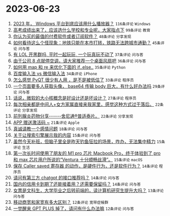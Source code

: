 # 2023-06-23

1. [2023 年， Windows 平台到底应该用什么播放器？](https://www.v2ex.com/t/951012) `116条评论` `Windows`
1. [高考成绩出来了，应该选什么学校和专业呢，大家指点下](https://www.v2ex.com/t/950983) `99条评论` `教育`
1. [你认为买的最值的付费软件或者订阅软件？](https://www.v2ex.com/t/951081) `48条评论` `分享发现`
1. [如何看待这么个怪现象：地铁只能在本市打转，铁路无法跨城市通勤？](https://www.v2ex.com/t/951021) `45条评论` `问与答`
1. [有 LOL 开黑群吗, 平时一起玩玩, 一个玩真玩不动了](https://www.v2ex.com/t/950976) `37条评论` `问与答`
1. [由于公司 8 点就停空调，请大家推荐一个桌面风扇吧](https://www.v2ex.com/t/951006) `36条评论` `问与答`
1. [如何用 map 和 re 来优化下面的 if..else..](https://www.v2ex.com/t/951017) `35条评论` `Python`
1. [百度输入法 vs 微信输入法](https://www.v2ex.com/t/950978) `34条评论` `iPhone`
1. [怎么感觉 PyQT 很少有人用 ，是不是被低估了](https://www.v2ex.com/t/951057) `33条评论` `程序员`
1. [一个页面要多人获取头像， base64 传输 body 巨大，有什么好办法吗](https://www.v2ex.com/t/950999) `29条评论` `问与答`
1. [话说，微软的大小核概念是好设计还是坏设计？](https://www.v2ex.com/t/951087) `27条评论` `程序员`
1. [每次相亲都是中间人+女方家属直接来我家里，感觉这种方式过于落后。](https://www.v2ex.com/t/951037) `22条评论` `分享发现`
1. [前列腺炎药物分享------舍尼通®普适泰片。](https://www.v2ex.com/t/951008) `22条评论` `分享发现`
1. [APP 赠送激活码 ~](https://www.v2ex.com/t/951030) `21条评论` `Apple`
1. [真诚请教一个感情问题](https://www.v2ex.com/t/951084) `18条评论` `问与答`
1. [关于让搜索引擎展示我的内容](https://www.v2ex.com/t/951009) `15条评论` `问与答`
1. [虽然今天补班，但脑子里全是昨天钓鱼狂拉的场景，咋办，无法集中精力](https://www.v2ex.com/t/950991) `15条评论` `生活`
1. [第一次长时间使用了朋友的 M1 pro 芯片 Macbook Pro，终于体验到了 pro 和 max 芯片用户所说的“Ventura 十分顺畅丝滑”。](https://www.v2ex.com/t/950989) `15条评论` `macOS`
1. [保存 Caller saved 寄存器 的动作，是硬件行为，还是软件行为？](https://www.v2ex.com/t/951071) `14条评论` `程序员`
1. [请问有第三方 chatgpt 的接口推荐吗？](https://www.v2ex.com/t/951034) `14条评论` `问与答`
1. [国内的信用卡到期了还能接着用？还需要保留吗？](https://www.v2ex.com/t/951015) `14条评论` `问与答`
1. [女票是文科生，大学毕业之后转前端的，读计算机研究生提升大吗？](https://www.v2ex.com/t/951053) `13条评论` `问与答`
1. [移动商宽和家宽有多大区别？](https://www.v2ex.com/t/951096) `12条评论` `宽带症候群`
1. [一觉醒来 GPT PLUS 掉了，请问有什么办法嘛](https://www.v2ex.com/t/951003) `12条评论` `问与答`
